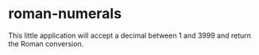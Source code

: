 # roman-numerals
This little application will accept a decimal between 1 and 3999 and return the Roman conversion.  